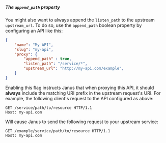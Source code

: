 ##### The `append_path` property

You might also want to always append the `listen_path` to the upstream `upstream_url`. 
To do so, use the `append_path` boolean property by configuring an API like this:

```json
{
    "name": "My API",
    "slug": "my-api",
    "proxy": {
        "append_path" : true,
        "listen_path": "/service/*",
        "upstream_url": "http://my-api.com/example",
    }
}
```

Enabling this flag instructs Janus that when proxying this API, it should **always**
include the matching URI prefix in the upstream request's URI. For example, the
following client's request to the API configured as above:

```http
GET /service/path/to/resource HTTP/1.1
Host: my-api.com
```

Will cause Janus to send the following request to your upstream service:

```http
GET /example/service/path/to/resource HTTP/1.1
Host: my-api.com
```
